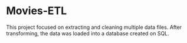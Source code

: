 # Movies-ETL
This project focused on extracting and cleaning multiple data files. After transforming, the data was loaded into a database created on SQL.
